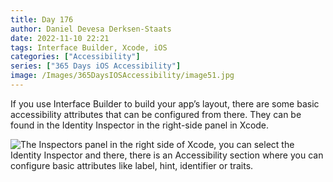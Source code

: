 ```yaml
---
title: Day 176
author: Daniel Devesa Derksen-Staats
date: 2022-11-10 22:21
tags: Interface Builder, Xcode, iOS
categories: ["Accessibility"]
series: ["365 Days iOS Accessibility"]
image: /Images/365DaysIOSAccessibility/image51.jpg
---
```


If you use Interface Builder to build your app’s layout, there are some basic accessibility attributes that can be configured from there. They can be found in the Identity Inspector in the right-side panel in Xcode.

![The Inspectors panel in the right side of Xcode, you can select the Identity Inspector and there, there is an Accessibility section where you can configure basic attributes like label, hint, identifier or traits.](/Images/365DaysIOSAccessibility/image51.jpg)